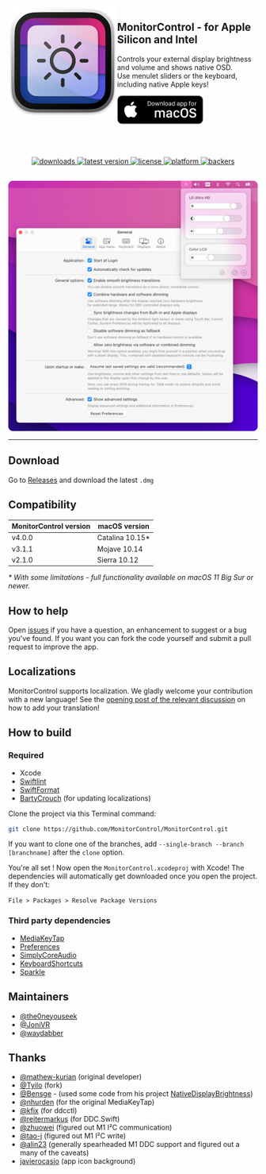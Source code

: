 <img src=".github/Icon-cropped.png" width="220" alt="App icon" align="left"/>

<div>
<h2>MonitorControl - for Apple Silicon and Intel</h2>
<p>Controls your external display brightness and volume and shows native OSD.<br/>
Use menulet sliders or the keyboard, including native Apple keys!</p>
<a href="https://github.com/MonitorControl/MonitorControl/releases"><img src=".github/macos_badge_noborder.png" width="175" alt="Download for macOS"/></a>
</div>

<br/><br/>
 
<div align="center">
<!-- shields -->
<!-- downloads -->
<a href="https://github.com/MonitorControl/MonitorControl/releases">
<img src="https://img.shields.io/github/downloads/MonitorControl/MonitorControl/total.svg?style=flat" alt="downloads"/>
</a>
<!-- version -->
<a href="https://github.com/MonitorControl/MonitorControl/releases">
<img src="https://img.shields.io/github/release-pre/MonitorControl/MonitorControl.svg?style=flat" alt="latest version"/>
</a>
<!-- license -->
<a href="https://github.com/MonitorControl/MonitorControl/blob/master/License.txt">
<img src="https://img.shields.io/github/license/MonitorControl/MonitorControl.svg?style=flat" alt="license"/>
</a>
<!-- platform -->
<a href="https://github.com/MonitorControl/MonitorControl">
<img src="https://img.shields.io/badge/platform-macOS-lightgrey.svg?style=flat" alt="platform"/>
</a>
<!-- backers -->
<a href="https://opencollective.com/monitorcontrol">
<img src="https://opencollective.com/monitorcontrol/tiers/badge.svg" alt="backers"/>
</a>
    
<br/>
<br/>

<img src=".github/screenshot.png" width="825" alt="Screenshot"/><br/>

</div>

<hr>

## Download

Go to [Releases](https://github.com/MonitorControl/MonitorControl/releases) and download the latest `.dmg`

## Compatibility

| MonitorControl version | macOS version     |
| ---------------------- | ----------------- |
| v4.0.0                 | Catalina 10.15*   |
| v3.1.1                 | Mojave 10.14      |
| v2.1.0                 | Sierra 10.12      |

_* With some limitations - full functionality available on macOS 11 Big Sur or newer._

## How to help

Open [issues](https://github.com/MonitorControl/MonitorControl/issues) if you have a question, an enhancement to suggest or a bug you've found. If you want you can fork the code yourself and submit a pull request to improve the app.

## Localizations

MonitorControl supports localization. We gladly welcome your contribution with a new language! See the [opening post of the relevant discussion](https://github.com/MonitorControl/MonitorControl/discussions/637) on how to add your translation!

## How to build

### Required

- Xcode
- [Swiftlint](https://github.com/realm/SwiftLint)
- [SwiftFormat](https://github.com/nicklockwood/SwiftFormat)
- [BartyCrouch](https://github.com/Flinesoft/BartyCrouch) (for updating localizations)

Clone the project via this Terminal command:

```sh
git clone https://github.com/MonitorControl/MonitorControl.git
```

If you want to clone one of the branches, add `--single-branch --branch [branchname]` after the `clone` option.

You're all set ! Now open the `MonitorControl.xcodeproj` with Xcode! The dependencies will automatically get downloaded once you open the project. If they don't:

`File > Packages > Resolve Package Versions`

### Third party dependencies

- [MediaKeyTap](https://github.com/MonitorControl/MediaKeyTap)
- [Preferences](https://github.com/sindresorhus/Preferences)
- [SimplyCoreAudio](https://github.com/rnine/SimplyCoreAudio)
- [KeyboardShortcuts](https://github.com/sindresorhus/KeyboardShortcuts)
- [Sparkle](https://github.com/sparkle-project/Sparkle)

## Maintainers

- [@the0neyouseek](https://github.com/the0neyouseek)
- [@JoniVR](https://github.com/JoniVR)
- [@waydabber](https://github.com/waydabber)

## Thanks

- [@mathew-kurian](https://github.com/mathew-kurian/) (original developer)
- [@Tyilo](https://github.com/Tyilo/) (fork)
- [@Bensge](https://github.com/Bensge/) - (used some code from his project [NativeDisplayBrightness](https://github.com/Bensge/NativeDisplayBrightness))
- [@nhurden](https://github.com/nhurden/) (for the original MediaKeyTap)
- [@kfix](https://github.com/kfix/ddcctl) (for ddcctl)
- [@reitermarkus](https://github.com/reitermarkus) (for DDC.Swift)
- [@zhuowei](https://github.com/zhuowei) (figured out M1 I²C communication)
- [@tao-j](https://github.com/tao-j) (figured out M1 I²C write)
- [@alin23](https://github.com/alin23) (generally spearheaded M1 DDC support and figured out a many of the caveats)
- [javierocasio](https://www.deviantart.com/javierocasio) (app icon background)
